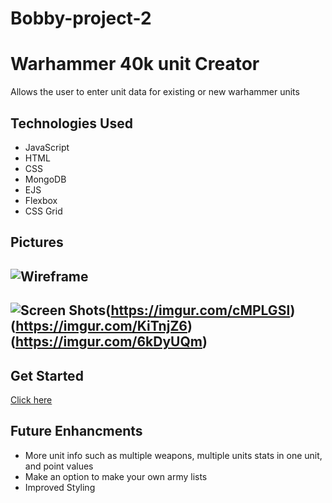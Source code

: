 # Bobby-project-2

# Warhammer 40k unit Creator
Allows the user to enter unit data for existing or new warhammer units

## Technologies Used 
* JavaScript
* HTML
* CSS
* MongoDB
* EJS
* Flexbox
* CSS Grid

## Pictures
![Wireframe](https://imgur.com/ETtryKN)
---
![Screen Shots](https://imgur.com/nL9PkH0)(https://imgur.com/cMPLGSl)(https://imgur.com/KiTnjZ6)(https://imgur.com/6kDyUQm)
---
## Get Started
[Click here](https://tranquil-basin-19655.herokuapp.com/unit)

## Future Enhancments
* More unit info such as multiple weapons, multiple units stats in one unit, and point values 
* Make an option to make your own army lists 
* Improved Styling 
